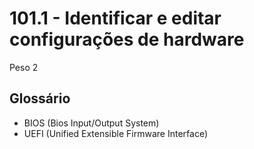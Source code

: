 # 101.1 - Identificar e editar configurações de hardware

Peso 2

## Glossário 
- BIOS (Bios Input/Output System)
- UEFI (Unified Extensible Firmware Interface)
